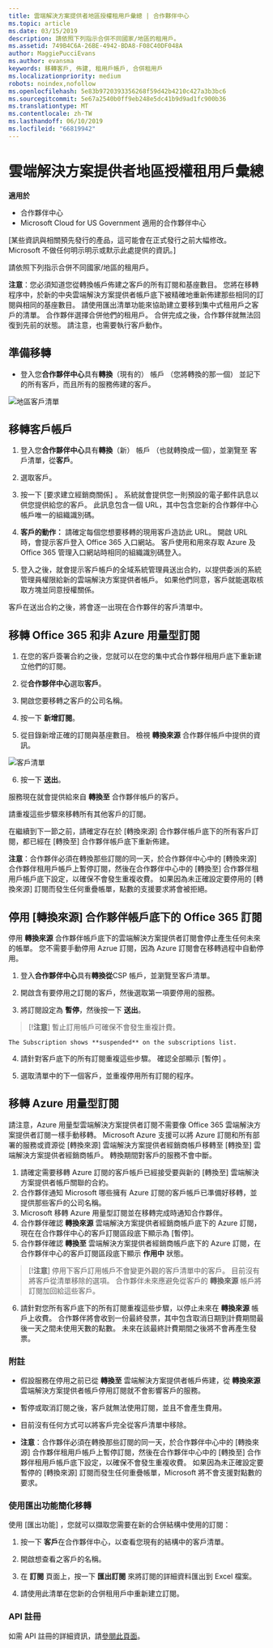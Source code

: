 ```yaml
---
title: 雲端解決方案提供者地區授權租用戶彙總 | 合作夥伴中心
ms.topic: article
ms.date: 03/15/2019
description: 請依照下列指示合併不同國家/地區的租用戶。
ms.assetid: 749B4C6A-26BE-4942-BDA8-F08C40DF048A
author: MaggiePucciEvans
ms.author: evansma
keywords: 移轉客戶, 佈建, 租用戶帳戶, 合併租用戶
ms.localizationpriority: medium
robots: noindex,nofollow
ms.openlocfilehash: 5e83b9720393356268f59d42b4210c427a3b3bc6
ms.sourcegitcommit: 5e67a2540b0ff9eb248e5dc41b9d9ad1fc900b36
ms.translationtype: MT
ms.contentlocale: zh-TW
ms.lasthandoff: 06/10/2019
ms.locfileid: "66819942"
---
```

# <a name="csp-regional-authorization-tenant-consolidation"></a>雲端解決方案提供者地區授權租用戶彙總

**適用於**

-  合作夥伴中心
-  Microsoft Cloud for US Government 適用的合作夥伴中心


\[某些資訊與相關預先發行的產品，這可能會在正式發行之前大幅修改。 Microsoft 不做任何明示明示或默示此處提供的資訊。\]

請依照下列指示合併不同國家/地區的租用戶。

**注意**：您必須知道您從轉換帳戶佈建之客戶的所有訂閱和基座數目。 您將在移轉程序中，於新的中央雲端解決方案提供者帳戶底下被精確地重新佈建那些相同的訂閱與相同的基座數目。 請使用匯出清單功能來協助建立要移到集中式租用戶之客戶的清單。 合作夥伴選擇合併他們的租用戶。 合併完成之後，合作夥伴就無法回復到先前的狀態。 請注意，也需要執行客戶動作。



## <a name="prepare-for-migration"></a>準備移轉


-   登入您**合作夥伴中心**具有**轉換**（現有的） 帳戶 （您將轉換的那一個） 並記下的所有客戶，而且所有的服務佈建的客戶。

![地區客戶清單](images/regionalcustomer1.png)

## <a name="migrate-customer-accounts"></a>移轉客戶帳戶


1.  登入您**合作夥伴中心**具有**轉換**（新） 帳戶 （也就轉換成一個），並瀏覽至 客戶清單，從**客戶**。

2.  選取客戶。

3.  按一下 \[要求建立經銷商關係\]  。 系統就會提供您一則預設的電子郵件訊息以供您提供給您的客戶。 此訊息包含一個 URL，其中包含您新的合作夥伴中心帳戶唯一的組織識別碼。

4.  **客戶的動作：** 請確定每個您想要移轉的現用客戶造訪此 URL。 開啟 URL 時，會提示客戶登入 Office 365 入口網站。 客戶使用和用來存取 Azure 及 Office 365 管理入口網站時相同的組織識別碼登入。

5.  登入之後，就會提示客戶帳戶的全域系統管理員送出合約，以提供委派的系統管理員權限給新的雲端解決方案提供者帳戶。 如果他們同意，客戶就能選取核取方塊並同意授權關係。

客戶在送出合約之後，將會逐一出現在合作夥伴的客戶清單中。

## <a name="migrating-office-365-and-non-azure-usage-based-subscriptions"></a>移轉 Office 365 和非 Azure 用量型訂閱


1.  在您的客戶簽署合約之後，您就可以在您的集中式合作夥伴租用戶底下重新建立他們的訂閱。

2.  從**合作夥伴中心**選取**客戶**。

3.  開啟您要移轉之客戶的公司名稱。

4.  按一下 **新增訂閱**。

5.  從目錄新增正確的訂閱與基座數目。 檢視 **轉換來源** 合作夥伴帳戶中提供的資訊。

![客戶清單](images/regionalcustomer2.png)

6.  按一下 **送出**。

服務現在就會提供給來自 **轉換至** 合作夥伴帳戶的客戶。

請重複這些步驟來移轉所有其他客戶的訂閱。

在繼續到下一節之前，請確定存在於 \[轉換來源\]  合作夥伴帳戶底下的所有客戶訂閱，都已經在 \[轉換至\]  合作夥伴帳戶底下重新佈建。

**注意**：合作夥伴必須在轉換那些訂閱的同一天，於合作夥伴中心中的 \[轉換來源\]  合作夥伴租用戶帳戶上暫停訂閱，然後在合作夥伴中心中的 \[轉換至\]  合作夥伴租用戶帳戶底下設定，以確保不會發生重複收費。 如果因為未正確設定要停用的 \[轉換來源\]  訂閱而發生任何重疊帳單，點數的支援要求將會被拒絕。



## <a name="disabling-the-office-365-subscriptions-under-the-transitioning-from-partner-account"></a>停用 \[轉換來源\] 合作夥伴帳戶底下的 Office 365 訂閱


停用 **轉換來源** 合作夥伴帳戶底下的雲端解決方案提供者訂閱會停止產生任何未來的帳單。 您不需要手動停用 Azrue 訂閱，因為 Azure 訂閱會在移轉過程中自動停用。

1.  登入**合作夥伴中心**具有**轉換從**CSP 帳戶，並瀏覽至客戶清單。

2.  開啟含有要停用之訂閱的客戶，然後選取第一項要停用的服務。
3.  將訂閱設定為 **暫停**，然後按一下 **送出**。

 >[!**注意**] 暫止訂用帳戶可確保不會發生重複計費。



~~~
The Subscription shows **suspended** on the subscriptions list.
~~~

4.  請針對客戶底下的所有訂閱重複這些步驟。 確認全部顯示 \[暫停\]  。

5.  選取清單中的下一個客戶，並重複停用所有訂閱的程序。

## <a name="migrating-azure-usage-based-subscriptions"></a>移轉 Azure 用量型訂閱


請注意，Azure 用量型雲端解決方案提供者訂閱不需要像 Office 365 雲端解決方案提供者訂閱一樣手動移轉。 Microsoft Azure 支援可以將 Azure 訂閱和所有部署的服務或資源從 \[轉換來源\]  雲端解決方案提供者經銷商帳戶移轉至 \[轉換至\]  雲端解決方案提供者經銷商帳戶。 轉換期間對客戶的服務不會中斷。

1.  請確定需要移轉 Azure 訂閱的客戶帳戶已經接受要與新的 \[轉換至\]  雲端解決方案提供者帳戶關聯的合約。
2.  合作夥伴通知 Microsoft 哪些擁有 Azure 訂閱的客戶帳戶已準備好移轉，並提供那些客戶的公司名稱。
3.  Microsoft 移轉 Azure 用量型訂閱並在移轉完成時通知合作夥伴。
4.  合作夥伴確認 **轉換來源** 雲端解決方案提供者經銷商帳戶底下的 Azure 訂閱，現在在合作夥伴中心的客戶訂閱區段底下顯示為 \[暫停\]。
5.  合作夥伴確認 **轉換至** 雲端解決方案提供者經銷商帳戶底下的 Azure 訂閱，在合作夥伴中心的客戶訂閱區段底下顯示 **作用中** 狀態。

>[!**注意**] 停用下客戶訂用帳戶不會變更外觀的客戶清單中的客戶。 目前沒有將客戶從清單移除的選項。 合作夥伴未來應避免從客戶的 **轉換來源** 帳戶將訂閱加回給這些客戶。



6.  請針對您所有客戶底下的所有訂閱重複這些步驟，以停止未來在 **轉換來源** 帳戶上收費。 合作夥伴將會收到一份最終發票，其中包含取消日期到計費期間最後一天之間未使用天數的點數。 未來在該最終計費期間之後將不會再產生發票。

### <a name="notes"></a>附註

-   假設服務在停用之前已從 **轉換至** 雲端解決方案提供者帳戶佈建，從 **轉換來源** 雲端解決方案提供者帳戶停用訂閱就不會影響客戶的服務。

-   暫停或取消訂閱之後，客戶就無法使用訂閱，並且不會產生費用。

-   目前沒有任何方式可以將客戶完全從客戶清單中移除。

-   **注意**：合作夥伴必須在轉換那些訂閱的同一天，於合作夥伴中心中的 \[轉換來源\]  合作夥伴租用戶帳戶上暫停訂閱，然後在合作夥伴中心中的 \[轉換至\]  合作夥伴租用戶帳戶底下設定，以確保不會發生重複收費。 如果因為未正確設定要暫停的 \[轉換來源\]  訂閱而發生任何重疊帳單，Microsoft 將不會支援對點數的要求。



### <a name="simplify-migration-using-export"></a>使用匯出功能簡化移轉

使用 \[匯出功能\]  ，您就可以擷取您需要在新的合併結構中使用的訂閱：

1.  按一下 **客戶**在合作夥伴中心，以查看您現有的結構中的客戶清單。

2.  開啟想查看之客戶的名稱。

3.  在 **訂閱** 頁面上，按一下 **匯出訂閱** 來將訂閱的詳細資料匯出到 Excel 檔案。

4.  請使用此清單在您新的合併租用戶中重新建立訂閱。

### <a name="api-registration"></a>API 註冊

如需 API 註冊的詳細資訊，請[參閱此頁面](https://go.microsoft.com/fwlink/?linkid=847990)。








